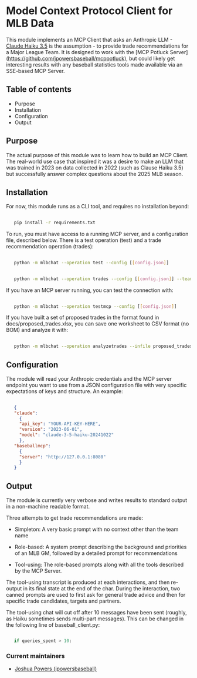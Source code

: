 # Model Context Protocol Client for MLB Data

This module implements an MCP Client that asks an Anthropic LLM -
[Claude Haiku 3.5](https://www.anthropic.com/claude/haiku) is the assumption -
to provide trade recommendations for a Major League Team.  It is designed to
work with the [MCP Potluck Server] (https://github.com/jpowersbaseball/mcppotluck),
but could likely get interesting results with any baseball statistics tools made
available via an SSE-based MCP Server.

## Table of contents

- Purpose
- Installation
- Configuration
- Output


## Purpose

The actual purpose of this module was to learn how to build an MCP Client.
The real-world use case that inspired it was a desire to make an LLM
that was trained in 2023 on data collected in 2022 (such as Clause Haiku 3.5)
but successfully answer complex questions about the 2025 MLB season.


## Installation

For now, this module runs as a CLI tool, and requires no installation
beyond:

```bash
   
   pip install -r requirements.txt
   ```

To run, you must have access to a running MCP server, and a configuration file,
described below.  There is a test operation (test) and a trade recommendation 
operation (trades):

```bash
   
   python -m mlbchat --operation test --config [[config.json]]
```

```bash
   
   python -m mlbchat --operation trades --config [[config.json]] --team "Washington Nationals"
```

If you have an MCP server running, you can test the connection with:

```bash
   
   python -m mlbchat --operation testmcp --config [[config.json]]
```

If you have built a set of proposed trades in the format found in docs/proposed_trades.xlsx,
you can save one worksheet to CSV format (no BOM) and analyze it with:

```bash
   
   python -m mlbchat --operation analyzetrades --infile proposed_trades.csv
```


## Configuration

The module will read your Anthropic credentials and the MCP server endpoint
you want to use from a JSON configuration file with very specific expectations
of keys and structure.  An example:

```json
   
   {
   "claude":
     {
     "api_key": "YOUR-API-KEY-HERE",
     "version": "2023-06-01",
     "model": "claude-3-5-haiku-20241022"
     },
   "baseballmcp":
     {
     "server": "http://127.0.0.1:8080"
     }
   }
```


## Output

The module is currently very verbose and writes results to standard output
in a non-machine readable format.

Three attempts to get trade recommendations are made:

- Simpleton: A very basic prompt with no context other than the team name

- Role-based: A system prompt describing the background and priorities of an MLB GM, followed by a detailed prompt for recommendations

- Tool-using: The role-based prompts along with all the tools described by the MCP Server.

The tool-using transcript is produced at each interactions, and then re-output
in its final state at the end of the char.  During the interaction, two canned 
prompts are used to first ask for general trade advice and then for specific
trade candidates, targets and partners.

The tool-using chat will cut off after 10 messages have been sent (roughly, as
Haiku sometimes sends multi-part messages).  This can be changed in the following
line of baseball_client.py:

```python

   if queries_spent > 10:
```

### Current maintainers

- [Joshua Powers (jpowersbaseball)](https://github.com/jpowersbaseball/mlbchat)
